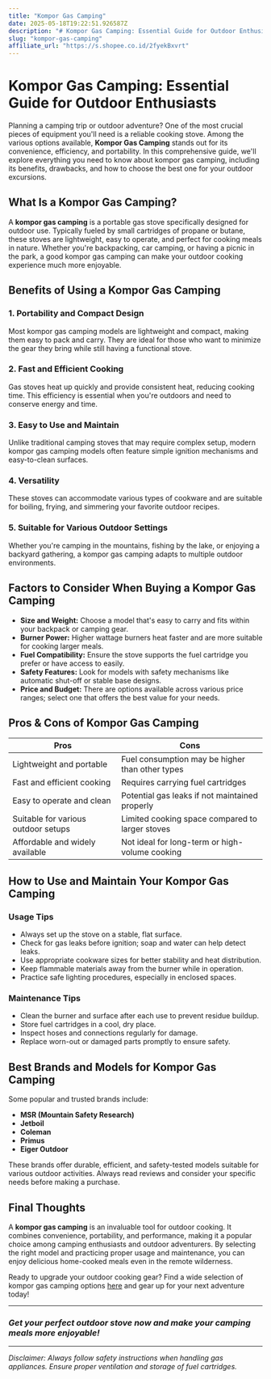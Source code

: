 ```yaml
---
title: "Kompor Gas Camping"
date: 2025-05-18T19:22:51.926587Z
description: "# Kompor Gas Camping: Essential Guide for Outdoor Enthusiasts..."
slug: "kompor-gas-camping"
affiliate_url: "https://s.shopee.co.id/2fyekBxvrt"
---
```

# Kompor Gas Camping: Essential Guide for Outdoor Enthusiasts

Planning a camping trip or outdoor adventure? One of the most crucial pieces of equipment you'll need is a reliable cooking stove. Among the various options available, **Kompor Gas Camping** stands out for its convenience, efficiency, and portability. In this comprehensive guide, we'll explore everything you need to know about kompor gas camping, including its benefits, drawbacks, and how to choose the best one for your outdoor excursions.

## What Is a Kompor Gas Camping?

A **kompor gas camping** is a portable gas stove specifically designed for outdoor use. Typically fueled by small cartridges of propane or butane, these stoves are lightweight, easy to operate, and perfect for cooking meals in nature. Whether you're backpacking, car camping, or having a picnic in the park, a good kompor gas camping can make your outdoor cooking experience much more enjoyable.

## Benefits of Using a Kompor Gas Camping

### 1. Portability and Compact Design

Most kompor gas camping models are lightweight and compact, making them easy to pack and carry. They are ideal for those who want to minimize the gear they bring while still having a functional stove.

### 2. Fast and Efficient Cooking

Gas stoves heat up quickly and provide consistent heat, reducing cooking time. This efficiency is essential when you're outdoors and need to conserve energy and time.

### 3. Easy to Use and Maintain

Unlike traditional camping stoves that may require complex setup, modern kompor gas camping models often feature simple ignition mechanisms and easy-to-clean surfaces.

### 4. Versatility

These stoves can accommodate various types of cookware and are suitable for boiling, frying, and simmering your favorite outdoor recipes.

### 5. Suitable for Various Outdoor Settings

Whether you're camping in the mountains, fishing by the lake, or enjoying a backyard gathering, a kompor gas camping adapts to multiple outdoor environments.

## Factors to Consider When Buying a Kompor Gas Camping

- **Size and Weight:** Choose a model that's easy to carry and fits within your backpack or camping gear.
- **Burner Power:** Higher wattage burners heat faster and are more suitable for cooking larger meals.
- **Fuel Compatibility:** Ensure the stove supports the fuel cartridge you prefer or have access to easily.
- **Safety Features:** Look for models with safety mechanisms like automatic shut-off or stable base designs.
- **Price and Budget:** There are options available across various price ranges; select one that offers the best value for your needs.

## Pros & Cons of Kompor Gas Camping

| **Pros** | **Cons** |
|------------------------------|------------------------------|
| Lightweight and portable | Fuel consumption may be higher than other types |
| Fast and efficient cooking | Requires carrying fuel cartridges |
| Easy to operate and clean | Potential gas leaks if not maintained properly |
| Suitable for various outdoor setups | Limited cooking space compared to larger stoves |
| Affordable and widely available | Not ideal for long-term or high-volume cooking |

## How to Use and Maintain Your Kompor Gas Camping

### Usage Tips
- Always set up the stove on a stable, flat surface.
- Check for gas leaks before ignition; soap and water can help detect leaks.
- Use appropriate cookware sizes for better stability and heat distribution.
- Keep flammable materials away from the burner while in operation.
- Practice safe lighting procedures, especially in enclosed spaces.

### Maintenance Tips
- Clean the burner and surface after each use to prevent residue buildup.
- Store fuel cartridges in a cool, dry place.
- Inspect hoses and connections regularly for damage.
- Replace worn-out or damaged parts promptly to ensure safety.

## Best Brands and Models for Kompor Gas Camping

Some popular and trusted brands include:

- **MSR (Mountain Safety Research)**
- **Jetboil**
- **Coleman**
- **Primus**
- **Eiger Outdoor**

These brands offer durable, efficient, and safety-tested models suitable for various outdoor activities. Always read reviews and consider your specific needs before making a purchase.

## Final Thoughts

A **kompor gas camping** is an invaluable tool for outdoor cooking. It combines convenience, portability, and performance, making it a popular choice among camping enthusiasts and outdoor adventurers. By selecting the right model and practicing proper usage and maintenance, you can enjoy delicious home-cooked meals even in the remote wilderness.

Ready to upgrade your outdoor cooking gear? Find a wide selection of kompor gas camping options [here](https://s.shopee.co.id/2fyekBxvrt) and gear up for your next adventure today!

---

### *Get your perfect outdoor stove now and make your camping meals more enjoyable!*

---

*Disclaimer: Always follow safety instructions when handling gas appliances. Ensure proper ventilation and storage of fuel cartridges.*